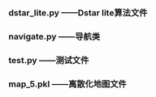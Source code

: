 ### dstar_lite.py ——Dstar lite算法文件 
### navigate.py ——导航类
### test.py ——测试文件
### map_5.pkl ——离散化地图文件
